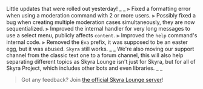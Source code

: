 Little updates that were rolled out yesterday!
_ _
⫸ Fixed a formatting error when using a moderation command with 2 or more users.
⫸ Possibly fixed a bug when creating multiple moderation cases simultaneously, they are now sequentialized.
⫸ Improved the internal handler for very long messages to use a select menu, publicly affects `content`.
⫸ Improved the `help` command's internal code.
⫸ Removed the `Eva` prefix, it was supposed to be an easter egg, but it was abused. `Skyra` still works.
_ _
We're also moving our support channel from the classic text one to a forum channel, this will also help separating different topics as Skyra Lounge isn't just for Skyra, but for all of Skyra Project, which includes other bots and even libraries.
_ _
> Got any feedback? Join [the official Skyra Lounge server](https://join.skyra.pw)!
